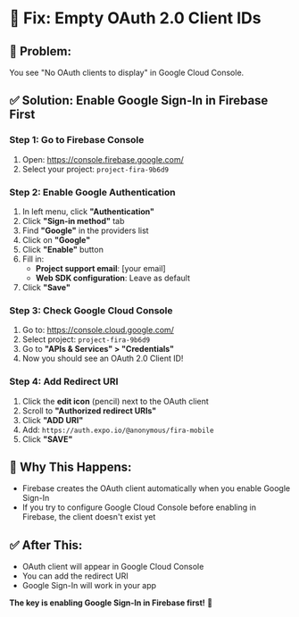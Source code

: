 # 🔧 Fix: Empty OAuth 2.0 Client IDs

## 🚨 **Problem:**
You see "No OAuth clients to display" in Google Cloud Console.

## ✅ **Solution: Enable Google Sign-In in Firebase First**

### **Step 1: Go to Firebase Console**
1. Open: https://console.firebase.google.com/
2. Select your project: `project-fira-9b6d9`

### **Step 2: Enable Google Authentication**
1. In left menu, click **"Authentication"**
2. Click **"Sign-in method"** tab
3. Find **"Google"** in the providers list
4. Click on **"Google"**
5. Click **"Enable"** button
6. Fill in:
   - **Project support email**: [your email]
   - **Web SDK configuration**: Leave as default
7. Click **"Save"**

### **Step 3: Check Google Cloud Console**
1. Go to: https://console.cloud.google.com/
2. Select project: `project-fira-9b6d9`
3. Go to **"APIs & Services" > "Credentials"**
4. Now you should see an OAuth 2.0 Client ID!

### **Step 4: Add Redirect URI**
1. Click the **edit icon** (pencil) next to the OAuth client
2. Scroll to **"Authorized redirect URIs"**
3. Click **"ADD URI"**
4. Add: `https://auth.expo.io/@anonymous/fira-mobile`
5. Click **"SAVE"**

## 🎯 **Why This Happens:**
- Firebase creates the OAuth client automatically when you enable Google Sign-In
- If you try to configure Google Cloud Console before enabling in Firebase, the client doesn't exist yet

## ✅ **After This:**
- OAuth client will appear in Google Cloud Console
- You can add the redirect URI
- Google Sign-In will work in your app

**The key is enabling Google Sign-In in Firebase first!** 🔑 